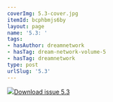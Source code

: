 ```yaml
---
coverImg: 5.3-cover.jpg
itemId: bcphbmjs6by
layout: page
name: '5.3: '
tags:
- hasAuthor: dreamnetwork
- hasTag: dream-network-volume-5
- hasTag: dreamnetwork
type: post
urlSlug: '5.3'
---
```

<img class="card-img" src="../images/5.3-rect.jpg"/><a href="../files/pdfs/Volume_5/5.3-Dream-Network-Bulletin-Vol-5-No-3.pdf" download="">Download issue 5.3</a>